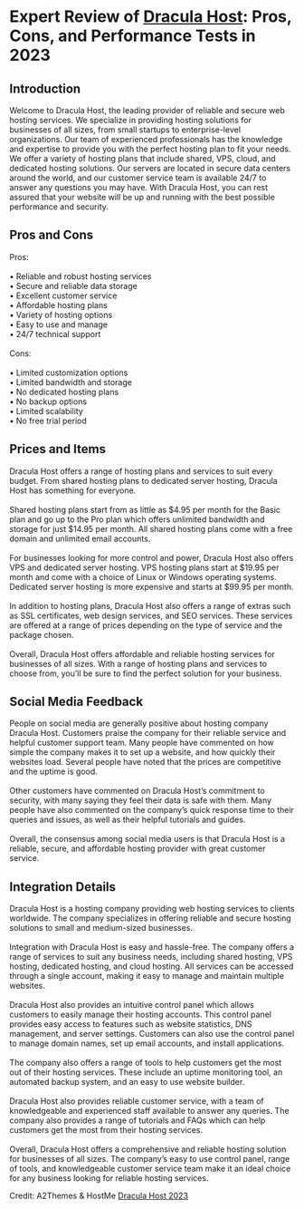 <h1>Expert Review of <a href="https://a2themes.com/dracula-host-reviews">Dracula Host</a>: Pros, Cons, and Performance Tests in 2023</h1>
<h2>Introduction</h2>
Welcome to Dracula Host, the leading provider of reliable and secure web hosting services. We specialize in providing hosting solutions for businesses of all sizes, from small startups to enterprise-level organizations. Our team of experienced professionals has the knowledge and expertise to provide you with the perfect hosting plan to fit your needs. We offer a variety of hosting plans that include shared, VPS, cloud, and dedicated hosting solutions. Our servers are located in secure data centers around the world, and our customer service team is available 24/7 to answer any questions you may have. With Dracula Host, you can rest assured that your website will be up and running with the best possible performance and security.
<h2>Pros and Cons</h2>
Pros:<br><br>• Reliable and robust hosting services<br>• Secure and reliable data storage<br>• Excellent customer service<br>• Affordable hosting plans<br>• Variety of hosting options<br>• Easy to use and manage<br>• 24/7 technical support<br><br>Cons:<br><br>• Limited customization options<br>• Limited bandwidth and storage<br>• No dedicated hosting plans<br>• No backup options<br>• Limited scalability<br>• No free trial period
<h2>Prices and Items</h2>
Dracula Host offers a range of hosting plans and services to suit every budget. From shared hosting plans to dedicated server hosting, Dracula Host has something for everyone. <br><br>Shared hosting plans start from as little as $4.95 per month for the Basic plan and go up to the Pro plan which offers unlimited bandwidth and storage for just $14.95 per month. All shared hosting plans come with a free domain and unlimited email accounts.<br><br>For businesses looking for more control and power, Dracula Host also offers VPS and dedicated server hosting. VPS hosting plans start at $19.95 per month and come with a choice of Linux or Windows operating systems. Dedicated server hosting is more expensive and starts at $99.95 per month.<br><br>In addition to hosting plans, Dracula Host also offers a range of extras such as SSL certificates, web design services, and SEO services. These services are offered at a range of prices depending on the type of service and the package chosen. <br><br>Overall, Dracula Host offers affordable and reliable hosting services for businesses of all sizes. With a range of hosting plans and services to choose from, you’ll be sure to find the perfect solution for your business.
<h2>Social Media Feedback</h2>
People on social media are generally positive about hosting company Dracula Host. Customers praise the company for their reliable service and helpful customer support team. Many people have commented on how simple the company makes it to set up a website, and how quickly their websites load. Several people have noted that the prices are competitive and the uptime is good.<br><br>Other customers have commented on Dracula Host’s commitment to security, with many saying they feel their data is safe with them. Many people have also commented on the company’s quick response time to their queries and issues, as well as their helpful tutorials and guides.<br><br>Overall, the consensus among social media users is that Dracula Host is a reliable, secure, and affordable hosting provider with great customer service.
<h2>Integration Details</h2>
Dracula Host is a hosting company providing web hosting services to clients worldwide. The company specializes in offering reliable and secure hosting solutions to small and medium-sized businesses.<br><br>Integration with Dracula Host is easy and hassle-free. The company offers a range of services to suit any business needs, including shared hosting, VPS hosting, dedicated hosting, and cloud hosting. All services can be accessed through a single account, making it easy to manage and maintain multiple websites.<br><br>Dracula Host also provides an intuitive control panel which allows customers to easily manage their hosting accounts. This control panel provides easy access to features such as website statistics, DNS management, and server settings. Customers can also use the control panel to manage domain names, set up email accounts, and install applications.<br><br>The company also offers a range of tools to help customers get the most out of their hosting services. These include an uptime monitoring tool, an automated backup system, and an easy to use website builder.<br><br>Dracula Host also provides reliable customer service, with a team of knowledgeable and experienced staff available to answer any queries. The company also provides a range of tutorials and FAQs which can help customers get the most from their hosting services.<br><br>Overall, Dracula Host offers a comprehensive and reliable hosting solution for businesses of all sizes. The company’s easy to use control panel, range of tools, and knowledgeable customer service team make it an ideal choice for any business looking for reliable hosting services.
<p>Credit: A2Themes & HostMe <a href="https://a2themes.com/dracula-host-reviews">Dracula Host 2023</a></p>